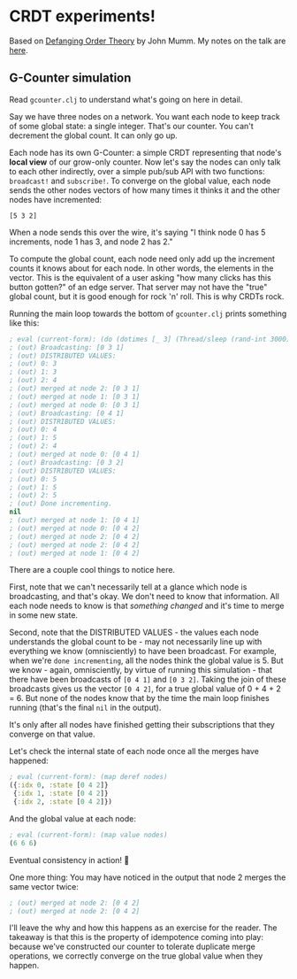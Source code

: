 # CRDT experiments!

Based on [Defanging Order Theory](https://www.youtube.com/watch?v=OOlnp2bZVRs) by John Mumm. My notes on the talk are [here](https://acobster.keybase.pub/recurse/crdts).

## G-Counter simulation

Read `gcounter.clj` to understand what's going on here in detail.

Say we have three nodes on a network. You want each node to keep track of some global state: a single integer. That's our counter. You can't decrement the global count. It can only go up.

Each node has its own G-Counter: a simple CRDT representing that node's **local view** of our grow-only counter. Now let's say the nodes can only talk to each other indirectly, over a simple pub/sub API with two functions: `broadcast!` and `subscribe!`. To converge on the global value, each node sends the other nodes vectors of how many times it thinks it and the other nodes have incremented:

```
[5 3 2]
```

When a node sends this over the wire, it's saying "I think node 0 has 5 increments, node 1 has 3, and node 2 has 2."

To compute the global count, each node need only add up the increment counts it knows about for each node. In other words, the elements in the vector. This is the equivalent of a user asking "how many clicks has this button gotten?" of an edge server. That server may not have the "true" global count, but it is good enough for rock 'n' roll. This is why CRDTs rock.

Running the main loop towards the bottom of `gcounter.clj` prints something like this:

```cl
; eval (current-form): (do (dotimes [_ 3] (Thread/sleep (rand-int 3000)) (increment (...
; (out) Broadcasting: [0 3 1]
; (out) DISTRIBUTED VALUES:
; (out) 0: 3
; (out) 1: 3
; (out) 2: 4
; (out) merged at node 2: [0 3 1]
; (out) merged at node 1: [0 3 1]
; (out) merged at node 0: [0 3 1]
; (out) Broadcasting: [0 4 1]
; (out) DISTRIBUTED VALUES:
; (out) 0: 4
; (out) 1: 5
; (out) 2: 4
; (out) merged at node 0: [0 4 1]
; (out) Broadcasting: [0 3 2]
; (out) DISTRIBUTED VALUES:
; (out) 0: 5
; (out) 1: 5
; (out) 2: 5
; (out) Done incrementing.
nil
; (out) merged at node 1: [0 4 1]
; (out) merged at node 0: [0 4 2]
; (out) merged at node 2: [0 4 2]
; (out) merged at node 2: [0 4 2]
; (out) merged at node 1: [0 4 2]
```

There are a couple cool things to notice here.

First, note that we can't necessarily tell at a glance which node is broadcasting, and that's okay. We don't need to know that information. All each node needs to know is that _something changed_ and it's time to merge in some new state.

Second, note that the DISTRIBUTED VALUES - the values each node understands the global count to be - may not necessarily line up with everything we know (omnisciently) to have been broadcast. For example, when we're `done incrementing`, all the nodes think the global value is 5. But we know - again, omnisciently, by virtue of running this simulation - that there have been broadcasts of `[0 4 1]` and `[0 3 2]`. Taking the join of these broadcasts gives us the vector `[0 4 2]`, for a true global value of 0 + 4 + 2 = 6. But none of the nodes know that by the time the main loop finishes running (that's the final `nil` in the output).

It's only after all nodes have finished getting their subscriptions that they converge on that value.

Let's check the internal state of each node once all the merges have happened:

```clj
; eval (current-form): (map deref nodes)
({:idx 0, :state [0 4 2]}
 {:idx 1, :state [0 4 2]}
 {:idx 2, :state [0 4 2]})
```

And the global value at each node:

```clj
; eval (current-form): (map value nodes)
(6 6 6)
```

Eventual consistency in action! 🤘

One more thing: You may have noticed in the output that node 2 merges the same vector twice:

```clj
; (out) merged at node 2: [0 4 2]
; (out) merged at node 2: [0 4 2]
```

I'll leave the why and how this happens as an exercise for the reader. The takeaway is that this is the property of idempotence coming into play: because we've constructed our counter to tolerate duplicate merge operations, we correctly converge on the true global value when they happen.
